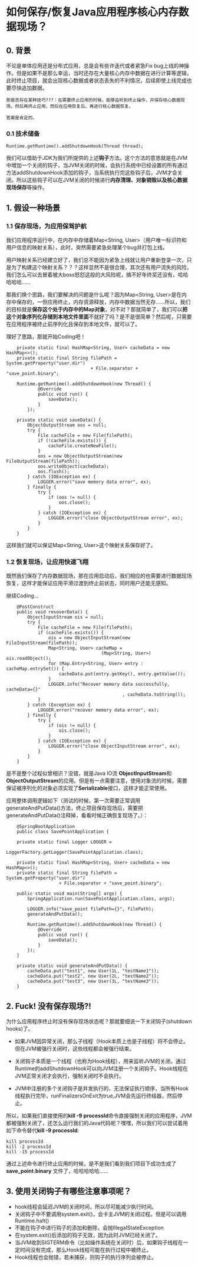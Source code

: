 # 如何保存/恢复Java应用程序核心内存数据现场？

## **0. 背景**
不论是单体应用还是分布式应用，总是会有些许迭代或者紧急Fix bug上线的神操作。但是如果不是那么幸运，当时还存在大量核心内存中数据在进行计算等逻辑，此时终止项目，就会出现核心数据或者状态丢失的不利情况，后续即使上线完成也要尽快追加数据。

```
那是否存在某种技巧???：在需要终止应用的时候，能够监听到终止操作，并保存核心数据现场，然后再终止应用，而后在应用恢复后，再进行核心数据恢复。

答案是肯定的。
```

### **0.1 技术储备**

```
Runtime.getRuntime().addShutdownHook(Thread thread);
```
<!-- more -->
我们可以借助于JDK为我们所提供的上述**钩子**方法。这个方法的意思就是在JVM中增加一个关闭的钩子，当JVM关闭的时候，会执行系统中已经设置的所有通过方法addShutdownHook添加的钩子，当系统执行完这些钩子后，JVM才会关闭。所以这些钩子可以在JVM关闭的时候进行**内存清理、对象销毁以及核心数据现场保存**等操作。


## **1. 假设一种场景**
### **1.1 保存现场，为应用保驾护航**
我们应用程序运行中，在内存中存储着Map<String, User>（用户唯一标识符和用户信息的映射关系），此时，突然需要紧急处理某个bug并打包上线。

用户映射关系已经建立好了，我们总不能因为紧急上线就让用户重新登录一次，只是为了构建这个映射关系？？？这样显然不是很合理，其次还有用户流失的风险，我们怎么可以去冒着被大boss怒怼这般的大风险呢，搞不好年终奖还没有，哈哈哈哈哈……

那我们换个思路，我们要解决的问题是什么呢？因为Map<String, User>是在内存中保存的，一但应用终止，内存资源释放，内存中数据当然无存……所以，我们的目标就是**保存这个处于内存中的Map对象**，对不对？那就简单了，我们可以**把这个对象序列化存储到本地文件里面**不就好了吗？是不是很简单？然后呢，只需要在应用程序被终止前序列化且保存到本地文件，就可以了。

理好了思路，那就开始Coding吧！

```
	private static final HashMap<String, User> cacheData = new HashMap<>();
    private static final String filePath = System.getProperty("user.dir")
				     			+ File.separator + "save_point.binary";

	Runtime.getRuntime().addShutdownHook(new Thread() {
            @Override
            public void run() {
                saveData();
            }
        });

	private static void saveData() {
        ObjectOutputStream oos = null;
        try {
            File cacheFile = new File(filePath);
            if (!cacheFile.exists()) {
                cacheFile.createNewFile();
            }
            oos = new ObjectOutputStream(new FileOutputStream(filePath));
            oos.writeObject(cacheData);
            oos.flush();
        } catch (IOException ex) {
            LOGGER.error("save memory data error", ex);
        } finally {
            try {
                if (oos != null) {
                    oos.close();
                }
            } catch (IOException ex) {
                LOGGER.error("close ObjectOutputStream error", ex);
            }
        }
    }
```

这样我们就可以保证Map<String, User>这个映射关系保存好了。

### **1.2 恢复现场，让应用快速飞翔**

既然我们保存了内存数据现场，那在应用启动后，我们相应的也需要进行数据现场恢复，这样才能保证应用平滑过渡到终止前状态，同时用户还能无感知。

继续Coding...

```
	@PostConstruct
	public void resoverData() {
        ObjectInputStream ois = null;
        try {
            File cacheFile = new File(filePath);
            if (cacheFile.exists()) {
                ois = new ObjectInputStream(new FileInputStream(filePath));
                Map<String, User> cacheMap =
                					(Map<String, User>) ois.readObject();
                for (Map.Entry<String, User> entry : cacheMap.entrySet()) {
                    cacheData.put(entry.getKey(), entry.getValue());
                }
                LOGGER.info("Recover memory data successfully, cacheData={}"
                							, cacheData.toString());
            }
        } catch (Exception ex) {
            LOGGER.error("recover memory data error", ex);
        } finally {
            try {
                if (ois != null) {
                    ois.close();
                }
            } catch (IOException ex) {
                LOGGER.error("close ObjectInputStream error", ex);
            }
        }
    }
```

是不是整个过程似曾相识？没错，就是Java IO流 **ObjectInputStream**和**ObjectOutputStream**的应用。但是有一点需要注意，使用对象流的时候，需要保证被序列化的对象必须实现了**Serializable**接口，这样才能正常使用。

应用整体调用逻辑如下（测试的时候，第一次需要正常调用generateAndPutData()方法，终止项目保存现场后，需要把generateAndPutData()注释掉，看看时候正确恢复现场了。）：
```
	@SpringBootApplication
	public class SavePointApplication {

    private static final Logger LOGGER =
    				LoggerFactory.getLogger(SavePointApplication.class);

    private static final HashMap<String, User> cacheData = new HashMap<>();
    private static final String filePath = System.getProperty("user.dir")
    				+ File.separator + "save_point.binary";

    public static void main(String[] args) {
        SpringApplication.run(SavePointApplication.class, args);

        LOGGER.info("save_point filePath={}", filePath);
        generateAndPutData();

        Runtime.getRuntime().addShutdownHook(new Thread() {
            @Override
            public void run() {
                saveData();
            }
        });
    }

	private static void generateAndPutData() {
        cacheData.put("test1", new User(1L, "testName1"));
        cacheData.put("test2", new User(2L, "testName2"));
        cacheData.put("test3", new User(3L, "testName3"));
    }
```

## **2. Fuck! 没有保存现场?!**

为什么应用程序终止时没有保存现场状态呢？那就要细说一下关闭钩子(shutdown hooks)了。

- 如果JVM因异常关闭，那么子线程（Hook本质上也是子线程）将不会停止。但在JVM被强行关闭时，这些线程都会被强行结束。

- 关闭钩子本质是一个线程（也称为Hook线程），用来监听JVM的关闭。通过Runtime的addShutdownHook可以向JVM注册一个关闭钩子。Hook线程在JVM正常关闭才会执行，强制关闭时不会执行。

- JVM中注册的多个关闭钩子是并发执行的，无法保证执行顺序，当所有Hook线程执行完毕，runFinalizersOnExit为true,JVM会先运行终结器，然后停止。

所以，如果我们直接使用的**kill -9 processId**命令直接强制关闭的应用程序，JVM都被强制关闭了，还怎么运行我们的Java代码呢？嘿嘿，所以我们可以尝试着用如下命令替代**kill -9 processId**:
```
kill processId
kill -2 processId
kill -15 processId
```

通过上述命令进行终止应用的时候，是不是我们看到我们项目下成功生成了 **save_point.binary** 文件了，哈哈哈哈哈……

## **3. 使用关闭钩子有哪些注意事项呢？**

- hook线程会延迟JVM的关闭时间，所以尽可能减少执行时间。
- 关闭钩子中不要调用system.exit()，会卡主JVM的关闭过程。但是可以调用Runtime.halt()
- 不能在钩子中进行钩子的添加和删除，会抛IllegalStateException
- 在system.exit()后添加的钩子无效，因为此时JVM已经关闭了。
- 当JVM收到SIGTERM命令（比如操作系统在关闭时）后，如果钩子线程在一定时间没有完成，那么Hook线程可能在执行过程中被终止。
- Hook线程也会抛错，若未捕获，则钩子的执行序列会被停止。
